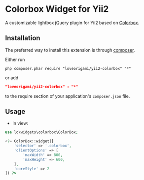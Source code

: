 Colorbox Widget for Yii2
========================
A customizable lightbox jQuery plugin for Yii2 based on [Colorbox](http://www.jacklmoore.com/colorbox/).

Installation
------------
The preferred way to install this extension is through [composer](http://getcomposer.org/download/).

Either run

```
php composer.phar require "loveorigami/yii2-colorbox" "*"
```

or add

```json
"loveorigami/yii2-colorbox" : "*"
```

to the require section of your application's `composer.json` file.

Usage
-----
* In view:

```php
use lo\widgets\colorbox\ColorBox;

<?= ColorBox::widget([
	'selector' => '.colorbox',
    'clientOptions' => [
		'maxWidth' => 800,
		'maxHeight' => 600,
    ],
    'coreStyle' => 2
]) ?>
```
